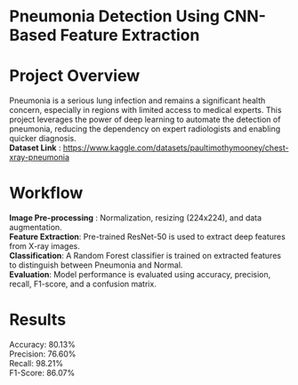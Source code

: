# Pneumonia Detection Using CNN-Based Feature Extraction

# Project Overview
Pneumonia is a serious lung infection and remains a significant health concern, especially in regions with limited access to medical experts. This project leverages the power of deep learning to automate the detection of pneumonia, reducing the dependency on expert radiologists and enabling quicker diagnosis.  
**Dataset Link** : https://www.kaggle.com/datasets/paultimothymooney/chest-xray-pneumonia  

# Workflow
**Image Pre-processing** : Normalization, resizing (224x224), and data augmentation.  
**Feature Extraction**: Pre-trained ResNet-50 is used to extract deep features from X-ray images.  
**Classification**: A Random Forest classifier is trained on extracted features to distinguish between Pneumonia and Normal.  
**Evaluation**: Model performance is evaluated using accuracy, precision, recall, F1-score, and a confusion matrix.

# Results
Accuracy:	80.13%  
Precision:	76.60%  
Recall:	98.21%  
F1-Score:	86.07%  
